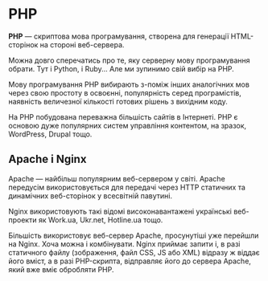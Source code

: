 # PHP

**PHP** — скриптова мова програмування, створена для генерації HTML-сторінок на стороні веб-сервера.

Можна довго сперечатись про те, яку серверну мову програмування обрати. Тут і Python, і Ruby... Але ми зупинимо свій вибір на PHP.

Мову програмування PHP вибирають з-поміж інших аналогічних мов через свою простоту в освоєнні, популярність серед програмістів, наявність величезної кількості готових рішень з вихідним коду.

На РНР побудована переважна більшість сайтів в Інтернеті. РНР є основою дуже популярних систем управління контентом, на зразок, WordPress, Drupal тощо.


## Apache і Nginx

Apache — найбільш популярним веб-сервером у світі. Apache передусім використовується для передачі через HTTP статичних та динамічних веб-сторінок у всесвітній павутині.

Nginx використовують такі відомі високонавантажені українські веб-проекти як Work.ua, Ukr.net, Hotline.ua тощо.

Більшість використовує веб-сервер Apache, просунутіші уже перейшли на Nginx. Хоча можна і комбінувати. Nginx приймає запити і, в разі статичного файлу (зображення, файл CSS, JS або XML) відразу ж віддає його вміст, а в разі PHP-скрипта, відправляє його до сервера Apache, який вже вміє обробляти PHP.